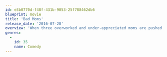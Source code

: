```yaml
---
id: e3b0770d-f48f-431b-9053-25f788462db6
blueprint: movie
title: 'Bad Moms'
release_date: '2016-07-28'
overview: 'When three overworked and under-appreciated moms are pushed beyond their limits, they ditch their conventional responsibilities for a jolt of long overdue freedom, fun, and comedic self-indulgence.'
genres:
  -
    id: 35
    name: Comedy
---
```

